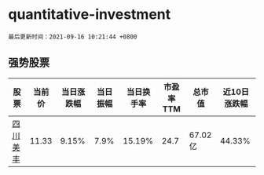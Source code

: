 # quantitative-investment

`最后更新时间：2021-09-16 10:21:44 +0800`

## 强势股票

|股票|当前价|当日涨跌幅|当日振幅|当日换手率|市盈率TTM|总市值|近10日涨跌幅|
|----|----|----|----|----|----|----|----|
|[四川美丰](https://xueqiu.com/S/SZ000731)|11.33|9.15%|7.9%|15.19%|24.7|67.02亿|44.33%|
